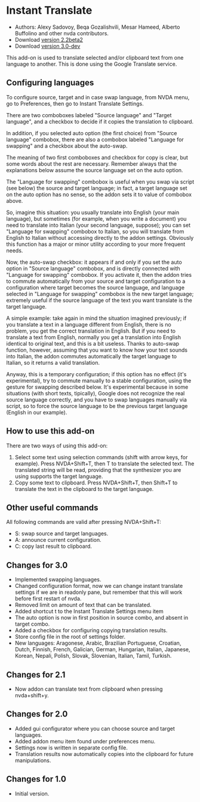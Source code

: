 # Instant Translate #

* Authors: Alexy Sadovoy, Beqa Gozalishvili, Mesar Hameed, Alberto Buffolino and other nvda contributors.
* Download [version 2.2beta2][1]
* Download [version 3.0-dev][2]

This add-on is used to translate selected and/or clipboard text from one language to another.
This is done using the Google Translate service.

## Configuring languages ##
To configure source, target and in case swap language, from NVDA menu, go to Preferences, then go to Instant Translate Settings.

There are two comboboxes labeled "Source language" and "Target language", and a checkbox to decide if it copies the translation to clipboard.

In addition, if you selected auto option (the first choice) from "Source language" combobox, there are also a combobox labeled "Language for swapping" and a checkbox about the auto-swap.

The meaning of two first comboboxes and checkbox for copy is clear, but some words about the rest are necessary. Remember always that the explanations below assume the source language set on the auto option.

The "Language for swapping" combobox is useful when you swap via script (see below) the source and target language; in fact, a target language set on the auto option has no sense, so the addon sets it to value of combobox above.

So, imagine this situation: you usually translate into English (your main language), but sometimes (for example, when you write a document) you need to translate into Italian (your second language, suppose); you can set "Language for swapping" combobox to Italian, so you will translate from English to Italian without accessing directly to the addon settings. Obviously this function has a major or minor utility according to your more frequent needs.

Now, the auto-swap checkbox: it appears if and only if you set the auto option in "Source language" combobox, and is directly connected with "Language for swapping" combobox. If you activate it, then the addon tries to commute automatically from your source and target configuration to a configuration where target becomes the source language, and language selected in "Language for swapping" combobox is the new target language; extremely useful if the source language of the text you want translate is the target language.

A simple example: take again in mind the situation  imagined previously; if you translate a text in a language different from English, there is no problem, you get the correct translation in English. But if you need to translate a text from English, normally you get a translation into English identical to original text, and this is a bit useless. Thanks to auto-swap function, however, assuming that you want to know how your text sounds into Italian, the addon commutes automatically the target language to Italian, so it returns a valid translation.

Anyway, this is a temporary configuration; if this option has no effect (it's experimental), try to commute manually to a stable configuration, using the gesture for swapping described below. It's experimental because in some situations (with short texts, tipically), Google does not recognize the real source language correctly, and you have to swap languages manually via script, so to force the source language to be the previous target language (English in our example).

## How to use this add-on ##
There are two ways of using this add-on:

1. Select some text using selection commands (shift with arrow keys, for example). Press NVDA+Shift+T, then T to translate the selected text. The translated string will be read, providing that the synthesizer you are using supports the target language.
2. Copy some text to clipboard. Press NVDA+Shift+T, then Shift+T to translate the text in the clipboard to the target language.

## Other useful commands ##
All following commands are valid after pressing NVDA+Shift+T:

* S: swap source and target languages.
* A: announce current configuration.
* C: copy last result to clipboard.

## Changes for 3.0 ##
* Implemented swapping languages.
* Changed configuration format, now we can change instant translate settings if we are in readonly pane, but remember that this will work before first restart of nvda.
* Removed limit on amount of text that can be translated.
* Added shortcut t to the Instant Translate Settings menu item
* The auto option is now in first position in source combo, and absent in target combo.
* Added a checkbox for configuring copying translation results.
* Store config file in the root of settings folder.
* New languages: Aragonese, Arabic, Brazilian Portuguese, Croatian, Dutch, Finnish, French, Galician, German, Hungarian, Italian, Japanese, Korean, Nepali, Polish, Slovak, Slovenian, Italian, Tamil, Turkish.

## Changes for 2.1 ##
* Now addon can translate text from clipboard when pressing nvda+shift+y. 

## Changes for 2.0 ##
* Added gui configurator where you can choose source and target languages.
* Added addon menu item found under preferences menu.
* Settings now is written in separate config file.
* Translation results now automatically copies into the clipboard for future manipulations.

## Changes for 1.0 ##
* Initial version.

[1]: http://addons.nvda-project.org/files/get.php?file=it
[2]: http://addons.nvda-project.org/files/get.php?file=it-dev
